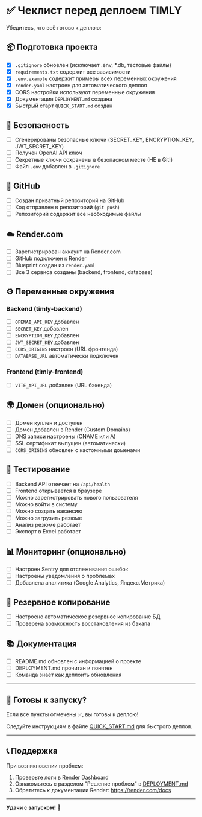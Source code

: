 # ✅ Чеклист перед деплоем TIMLY

Убедитесь, что всё готово к деплою:

## 📦 Подготовка проекта

- [x] `.gitignore` обновлен (исключает .env, *.db, тестовые файлы)
- [x] `requirements.txt` содержит все зависимости
- [x] `.env.example` содержит примеры всех переменных окружения
- [x] `render.yaml` настроен для автоматического деплоя
- [x] CORS настройки используют переменные окружения
- [x] Документация `DEPLOYMENT.md` создана
- [x] Быстрый старт `QUICK_START.md` создан

## 🔐 Безопасность

- [ ] Сгенерированы безопасные ключи (SECRET_KEY, ENCRYPTION_KEY, JWT_SECRET_KEY)
- [ ] Получен OpenAI API ключ
- [ ] Секретные ключи сохранены в безопасном месте (НЕ в Git!)
- [ ] Файл `.env` добавлен в `.gitignore`

## 🐙 GitHub

- [ ] Создан приватный репозиторий на GitHub
- [ ] Код отправлен в репозиторий (`git push`)
- [ ] Репозиторий содержит все необходимые файлы

## ☁️ Render.com

- [ ] Зарегистрирован аккаунт на Render.com
- [ ] GitHub подключен к Render
- [ ] Blueprint создан из `render.yaml`
- [ ] Все 3 сервиса созданы (backend, frontend, database)

## ⚙️ Переменные окружения

### Backend (timly-backend)
- [ ] `OPENAI_API_KEY` добавлен
- [ ] `SECRET_KEY` добавлен
- [ ] `ENCRYPTION_KEY` добавлен
- [ ] `JWT_SECRET_KEY` добавлен
- [ ] `CORS_ORIGINS` настроен (URL фронтенда)
- [ ] `DATABASE_URL` автоматически подключен

### Frontend (timly-frontend)
- [ ] `VITE_API_URL` добавлен (URL бэкенда)

## 🌍 Домен (опционально)

- [ ] Домен куплен и доступен
- [ ] Домен добавлен в Render (Custom Domains)
- [ ] DNS записи настроены (CNAME или A)
- [ ] SSL сертификат выпущен (автоматически)
- [ ] `CORS_ORIGINS` обновлен с кастомными доменами

## 🧪 Тестирование

- [ ] Backend API отвечает на `/api/health`
- [ ] Frontend открывается в браузере
- [ ] Можно зарегистрировать нового пользователя
- [ ] Можно войти в систему
- [ ] Можно создать вакансию
- [ ] Можно загрузить резюме
- [ ] Анализ резюме работает
- [ ] Экспорт в Excel работает

## 📊 Мониторинг (опционально)

- [ ] Настроен Sentry для отслеживания ошибок
- [ ] Настроены уведомления о проблемах
- [ ] Добавлена аналитика (Google Analytics, Яндекс.Метрика)

## 💾 Резервное копирование

- [ ] Настроено автоматическое резервное копирование БД
- [ ] Проверена возможность восстановления из бэкапа

## 📚 Документация

- [ ] README.md обновлен с информацией о проекте
- [ ] DEPLOYMENT.md прочитан и понятен
- [ ] Команда знает как деплоить обновления

---

## 🚀 Готовы к запуску?

Если все пункты отмечены ✅, вы готовы к деплою!

Следуйте инструкциям в файле [QUICK_START.md](QUICK_START.md) для быстрого деплоя.

---

## 📞 Поддержка

При возникновении проблем:

1. Проверьте логи в Render Dashboard
2. Ознакомьтесь с разделом "Решение проблем" в [DEPLOYMENT.md](DEPLOYMENT.md)
3. Обратитесь к документации Render: https://render.com/docs

---

**Удачи с запуском! 🎉**
